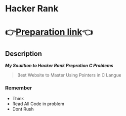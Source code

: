 # Hacker Rank
# 👉[Preparation link](https://www.hackerrank.com/domains/c?filters%5Bstatus%5D%5B%5D=unsolved&badge_type=c)👈
## Description 
***My Souiltion to Hacker Rank Prepration C Problems*** 
> Best Website to Master Using Pointers in C Langue
### Remember 
* Think
* Read All Code in problem
* Dont Rush
